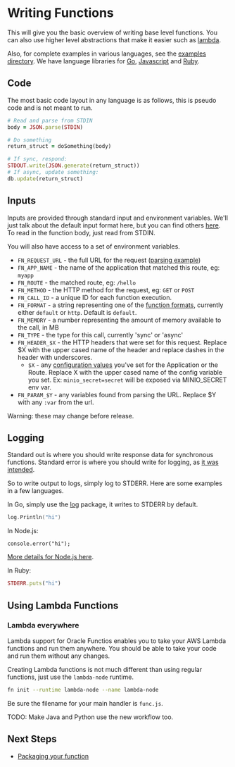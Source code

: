 # Writing Functions
 
This will give you the basic overview of writing base level functions. You can also use higher level
abstractions that make it easier such as [lambda](lambda/README.md).

Also, for complete examples in various languages, see the [examples directory](/examples).
We have language libraries for [Go](https://github.com/funcy/functions_go), [Javascript](https://github.com/treeder/functions_js) and
[Ruby](https://github.com/treeder/functions_ruby).

## Code

The most basic code layout in any language is as follows, this is pseudo code and is not meant to run.

```ruby
# Read and parse from STDIN
body = JSON.parse(STDIN)

# Do something
return_struct = doSomething(body)

# If sync, respond:
STDOUT.write(JSON.generate(return_struct))
# If async, update something:
db.update(return_struct)
```

## Inputs

Inputs are provided through standard input and environment variables. We'll just talk about the default input format here, but you can find others [here](function-format.md).
To read in the function body, just read from STDIN.

You will also have access to a set of environment variables.

* `FN_REQUEST_URL` - the full URL for the request ([parsing example](https://github.com/fnproject/fn/tree/master/examples/tutorial/params))
* `FN_APP_NAME` - the name of the application that matched this route, eg: `myapp`
* `FN_ROUTE` - the matched route, eg: `/hello`
* `FN_METHOD` - the HTTP method for the request, eg: `GET` or `POST`
* `FN_CALL_ID` - a unique ID for each function execution.
* `FN_FORMAT` - a string representing one of the [function formats](function-format.md), currently either `default` or `http`. Default is `default`. 
* `FN_MEMORY` - a number representing the amount of memory available to the call, in MB
* `FN_TYPE` - the type for this call, currently 'sync' or 'async'
* `FN_HEADER_$X` - the HTTP headers that were set for this request. Replace $X with the upper cased name of the header and replace dashes in the header with underscores.
  * `$X` - any [configuration values](https://gitlab.oracledx.com/odx/functions/blob/master/fn/README.md#application-level-configuration) you've set
  for the Application or the Route. Replace X with the upper cased name of the config variable you set. Ex: `minio_secret=secret` will be exposed via MINIO_SECRET env var.
* `FN_PARAM_$Y` - any variables found from parsing the URL. Replace $Y with any `:var` from the url.

Warning: these may change before release.

## Logging

Standard out is where you should write response data for synchronous functions. Standard error
is where you should write for logging, as [it was intended](http://www.jstorimer.com/blogs/workingwithcode/7766119-when-to-use-stderr-instead-of-stdout).

So to write output to logs, simply log to STDERR. Here are some examples in a few languages.

In Go, simply use the [log](https://golang.org/pkg/log/) package, it writes to STDERR by default.

```go
log.Println("hi")
```

In Node.js:

```node
console.error("hi");
```

[More details for Node.js here](http://stackoverflow.com/a/27576486/105562).

In Ruby:

```ruby
STDERR.puts("hi")
```

## Using Lambda Functions

### Lambda everywhere

Lambda support for Oracle Functios enables you to take your AWS Lambda functions and run them
anywhere. You should be able to take your code and run them without any changes.

Creating Lambda functions is not much different than using regular functions, just use
the `lambda-node` runtime.

```sh
fn init --runtime lambda-node --name lambda-node
```

Be sure the filename for your main handler is `func.js`.

TODO: Make Java and Python use the new workflow too. 

## Next Steps

* [Packaging your function](packaging.md)
